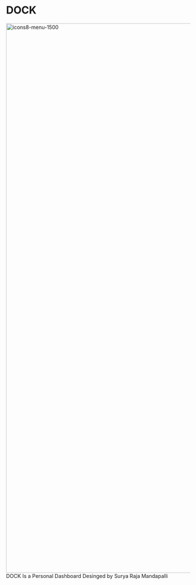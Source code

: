 # DOCK

<img width="1500" height="1500" alt="icons8-menu-1500" src="https://github.com/user-attachments/assets/2058c8e0-8764-46a0-9450-50fdcbfb67fa" />
DOCK Is a Personal Dashboard Desinged by Surya Raja Mandapalli
